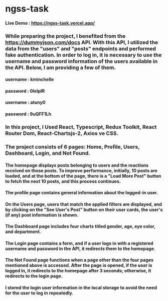 # ngss-task

#### Live Demo : https://ngss-task.vercel.app/
 
### While preparing the project, I benefited from the https://dummyjson.com/docs API. With this API, I utilized the data from the "users" and "posts" endpoints and performed fake authentication. In order to log in, it is necessary to use the username and password information of the users available in the API. Below, I am providing a few of them.

#### username : kminchelle
#### password : 0lelplR

#### username : atuny0
#### password : 9uQFF1Lh

### In this project, I Used React, Typescript, Redux Toolkit, React Router Dom, React-Chartsjs-2, Axios ve CSS.

### The project consists of 6 pages: Home, Profile, Users, Dashboard, Login, and Not Found.

#### The homepage displays posts belonging to users and the reactions received on those posts. To improve performance, initially, 10 posts are loaded, and at the bottom of the page, there is a "Load More Post" button to fetch the next 10 posts, and this process continues.
#### The profile page contains general information about the logged-in user.
#### On the Users page, users that match the applied filters are displayed, and by clicking on the "See User's Post" button on their user cards, the user's (if any) post information is shown.
#### The Dashboard page includes four charts titled gender, age, eye color, and department.
#### The Login page contains a form, and if a user logs in with a registered username and password in the API, it redirects them to the homepage.
#### The Not Found page functions when a page other than the four pages mentioned above is accessed. After the page is opened, if the user is logged in, it redirects to the homepage after 3 seconds; otherwise, it redirects to the login page.
#### I stored the login user information in the local storage to avoid the need for the user to log in repeatedly.
